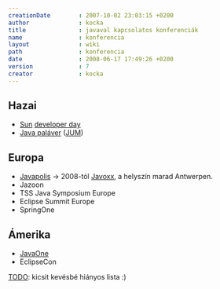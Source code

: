 ```yaml
---
creationDate        : 2007-10-02 23:03:15 +0200 
author              : kocka 
title               : javaval kapcsolatos konferenciák 
name                : konferencia 
layout              : wiki 
path                : konferencia 
date                : 2008-06-17 17:49:26 +0200 
version             : 7 
creator             : kocka 
---
```

## Hazai

*   [Sun](Sun.html) [developer day](sun%20developer%20day.html)
*   [Java paláver](http://www.jum.hu) ([JUM](Missing.html))

## Europa

*   [Javapolis](http://www.javapolis.com) -> 2008-tól [Javoxx](http://www.javoxx.com), a helyszín marad Antwerpen.
*   Jazoon
*   TSS Java Symposium Europe
*   Eclipse Summit Europe
*   SpringOne

## Ámerika

*   [JavaOne](JavaOne.html)
*   EclipseCon

[TODO](TODO.html): kicsit kevésbé hiányos lista :)
